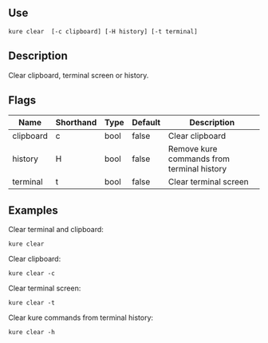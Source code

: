## Use

`kure clear  [-c clipboard] [-H history] [-t terminal]`

## Description

Clear clipboard, terminal screen or history.

## Flags

| Name | Shorthand | Type | Default | Description |
|------|-----------|------|---------|-------------|
| clipboard | c | bool | false | Clear clipboard |
| history | H | bool | false | Remove kure commands from terminal history |
| terminal | t | bool | false | Clear terminal screen |

## Examples

Clear terminal and clipboard:
```
kure clear
```

Clear clipboard:
```
kure clear -c
```

Clear terminal screen:
```
kure clear -t
```

Clear kure commands from terminal history:
```
kure clear -h
```